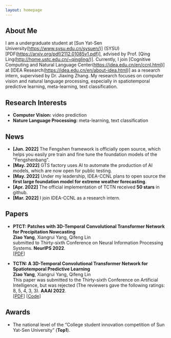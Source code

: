 ```yaml
---
layout: homepage
---
```


## About Me

I am a undergraduate student at [Sun Yat-Sen University(https://www.sysu.edu.cn/sysuen/)] (SYSU)[PDF(https://arxiv.org/pdf/2112.01085v1.pdf)], advised by Prof. [Qing Ling(http://home.ustc.edu.cn/~qingling/)]. Currently, I join [Cognitive Computing and Natural Language Center(https://idea.edu.cn/en/ccnl.html)] at [IDEA Research(https://idea.edu.cn/en/about-idea.html)] as a research intern, supervised by Dr. Jiaxing Zhang.
My research focuses on computer vision and natural language processing, especially in spatiotemporal predictive learning, meta-learning, text classification.

## Research Interests

- **Computer Vision:** video prediction
- **Nature Language Processing:** meta-learning, text classification

## News

- **[Jun. 2022]** The Fengshen framework is officially open source, which helps you easily pre train and fine tune the foundation models of the "Fengshenbang".
- **[May. 2022]** GTS factory uses AI to automate the production of AI models, which are now open for public testing.
- **[May. 2022]** Under my leadership, IDEA-CCNL plans to open source the **first large foundation model for extreme weather forecasting**.
- **[Apr. 2022]** The official implementation of TCTN received **50 stars** in github.
- **[Mar. 2022]** I join IDEA-CCNL as a research intern.

## Papers

- **PTCT: Patches with 3D-Temporal Convolutional Transformer Network for Precipitation Nowcasting**
  <br>
  **Ziao Yang**, Xiangrui Yang, Qifeng Lin
  <br>
  submitted to Thirty-sixth Conference on Neural Information Processing Systems. **NeurIPS 2022**.
  <br>
  [[PDF](https://arxiv.org/pdf/2112.01085v2.pdf)] 

- **TCTN: A 3D-Temporal Convolutional Transformer Network for Spatiotemporal Predictive Learning**
  <br>
  **Ziao Yang**, Xiangrui Yang, Qifeng Lin
  <br>
  This paper was submitted to the Thirty-sixth Conference on Artificial Intelligence, but was rejected (The reviewers gave the following ratings: 8, 5, 4, 3, 3). **AAAI 2022**.
  <br>
  [[PDF](https://arxiv.org/pdf/2112.01085v1.pdf)] [[Code](https://github.com/yangziao56/TCTN-pytorch)]


## Awards

- The national level of the “College student innovation competition of Sun Yat-Sen University” (**Top1**).
